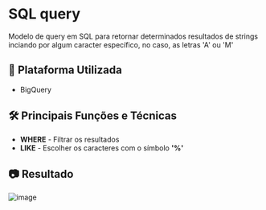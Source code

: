 # SQL query
Modelo de query em SQL para retornar determinados resultados de strings inciando por algum caracter específico, no caso, as letras 'A' ou 'M'

## 🔎 Plataforma Utilizada
* BigQuery

## 🛠️ Principais Funções e Técnicas
* **WHERE** - Filtrar os resultados
* **LIKE** - Escolher os caracteres com o símbolo **'%'**

## 📷 Resultado
![image](https://github.com/user-attachments/assets/7346c3b9-5953-4a3d-92c5-040d20a315d9)
